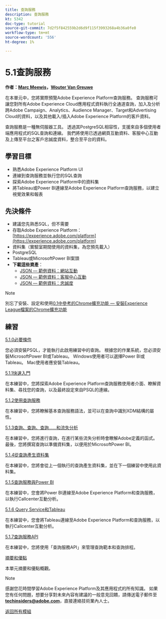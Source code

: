 ```yaml
---
title: 查詢服務
description: 查詢服務
kt: 5342
doc-type: tutorial
source-git-commit: 7d2f5f842559b2d6d9f115f3993268a4b36a0fe0
workflow-type: tm+mt
source-wordcount: '556'
ht-degree: 1%

---
```


# 5.1查詢服務

**作者：[Marc Meewis](https://www.linkedin.com/in/marcmeewis/)，[Wouter Van Greuwe](https://www.linkedin.com/in/woutervangeluwe/)**

在本單元中，您將實際預覽Adobe Experience Platform查詢服務。 查詢服務可讓您對所有Adobe Experience Cloud應用程式資料執行全通道查詢，加入及分析跨Adobe Campaign、Analytics、Audience Manager、Target和Advertising Cloud的資料，以及其他載入/插入Adobe Experience Platform的客戶資料。

查詢服務是一種無伺服器工具。 透過其PostgreSQL相容性，支援來自多個使用者端應用程式的SQL查詢和連線。
我們將使用已透過網頁互動資料、客服中心互動及上傳至平台之客戶忠誠度資料，整合至平台的資料。

## 學習目標

- 熟悉Adobe Experience Platform UI
- 連線到查詢服務並執行您的SQL查詢
- 探索Adobe Experience Platform中的資料集
- 將Tableau或Power BI連線至Adobe Experience Platform查詢服務，以建立視覺效果和報表

## 先決條件

- 建議您先熟悉SQL，但不需要
- 存取Adobe Experience Platform： [https://experience.adobe.com/platform](https://experience.adobe.com/platform)
- 資料集（實驗室期間使用的資料集，為您預先載入）
- PostgreSQL
- Tableau或MicrosoftPower BI案頭
- **下載這些資產**：
   - [JSON — 範例資料：網站互動](./../../../assets/json/ee.json)
   - [JSON — 範例資料：客服中心互動](./../../../assets/json/callcenter.json)
   - [JSON — 範例資料：忠誠度](./../../../assets/json/loyalty.json)

>[!NOTE]
>
>別忘了安裝、設定和使用[0.1中參考的Chrome擴充功能 — 安裝Experience League檔案的Chrome擴充功能](../../gettingstarted/gettingstarted/ex1.md)

## 練習

[5.1.0必要條件](./ex0.md)

您必須安裝PSQL，才能執行此啟用練習中的查詢。 根據您的作業系統，您必須安裝MicrosoftPower BI或Tableau。 Windows使用者可以選擇Power BI或Tableau。 Mac使用者應安裝Tableau。

[5.1.1快速入門](./ex1.md)

在本練習中，您將探索Adobe Experience Platform查詢服務使用者介面、瞭解資料集、尋找您的查詢，以及最終設定來自PSQL的連線。

[5.1.2使用查詢服務](./ex2.md)

在本練習中，您將瞭解基本查詢服務語法，並可以在查詢中識別XDM結構的屬性。

[5.1.3查詢、查詢、查詢……和流失分析](./ex3.md)

在本練習中，您將進行查詢，在進行某些流失分析時會瞭解Adobe定義的函式。 最後，您將撰寫查詢以準備資料集，以便用於MicrosoftPower BI。

[5.1.4從查詢產生資料集](./ex4.md)

在本練習中，您將會從上一個執行的查詢產生資料集，並在下一個練習中使用此資料集。

[5.1.5查詢服務與Power BI](./ex5.md)

在本練習中，您會將Power BI連線至Adobe Experience Platform和查詢服務，以執行Callcenter互動分析。

[5.1.6 Query Service和Tableau](./ex6.md)

在本練習中，您會將Tableau連線至Adobe Experience Platform和查詢服務，以執行Callcenter互動分析。

[5.1.7查詢服務API](./ex7.md)

在本練習中，您將使用「查詢服務API」來管理查詢範本和查詢排程。

[摘要和優點](./summary.md)

本單元摘要和優點概觀。

>[!NOTE]
>
>感謝您花時間學習Adobe Experience Platform及其應用程式的所有知識。 如果您有任何問題，想要分享對未來內容有建議的一般意見回饋，請傳送電子郵件至&#x200B;**techinsiders@adobe.com**，直接連絡技術業內人士。

[返回所有模組](../../../overview.md)
